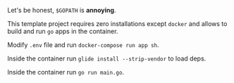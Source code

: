 Let's be honest, `$GOPATH` is **annoying**.

This template project requires zero installations except `docker` and allows to build and run `go` apps in the container.

Modify `.env` file and run `docker-compose run app sh`.

Inside the container run `glide install --strip-vendor` to load deps.

Inside the container run `go run main.go`.
